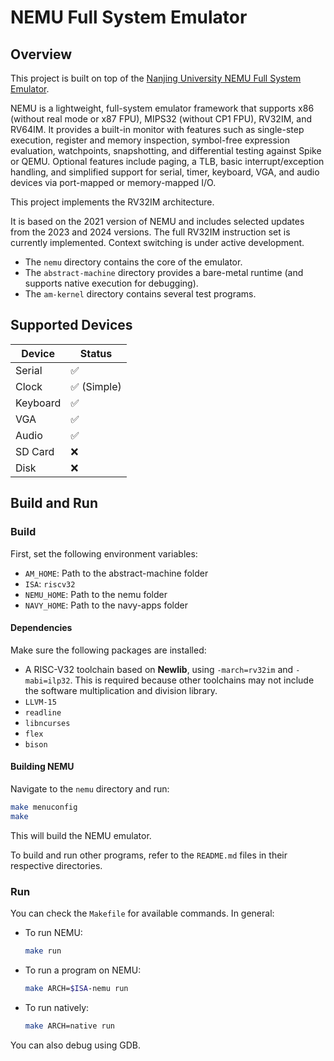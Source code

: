 # NEMU Full System Emulator

## Overview

This project is built on top of the [Nanjing University NEMU Full System Emulator](https://github.com/NJU-ProjectN/nemu).

NEMU is a lightweight, full-system emulator framework that supports x86 (without real mode or x87 FPU), MIPS32 (without CP1 FPU), RV32IM, and RV64IM. It provides a built-in monitor with features such as single-step execution, register and memory inspection, symbol-free expression evaluation, watchpoints, snapshotting, and differential testing against Spike or QEMU. Optional features include paging, a TLB, basic interrupt/exception handling, and simplified support for serial, timer, keyboard, VGA, and audio devices via port-mapped or memory-mapped I/O.

This project implements the RV32IM architecture.

It is based on the 2021 version of NEMU and includes selected updates from the 2023 and 2024 versions. The full RV32IM instruction set is currently implemented. Context switching is under active development.

- The `nemu` directory contains the core of the emulator.
- The `abstract-machine` directory provides a bare-metal runtime (and supports native execution for debugging).
- The `am-kernel` directory contains several test programs.

## Supported Devices

| Device    | Status   |
|-----------|----------|
| Serial    | ✅        |
| Clock     | ✅ (Simple) |
| Keyboard  | ✅        |
| VGA       | ✅        |
| Audio     | ✅        |
| SD Card   | ❌        |
| Disk      | ❌        |

## Build and Run

### Build

First, set the following environment variables:

- `AM_HOME`: Path to the abstract-machine folder  
- `ISA`: `riscv32`  
- `NEMU_HOME`: Path to the nemu folder  
- `NAVY_HOME`: Path to the navy-apps folder  

#### Dependencies

Make sure the following packages are installed:

- A RISC-V32 toolchain based on **Newlib**, using `-march=rv32im` and `-mabi=ilp32`. This is required because other toolchains may not include the software multiplication and division library.
- `LLVM-15`
- `readline`
- `libncurses`
- `flex`
- `bison`

#### Building NEMU

Navigate to the `nemu` directory and run:

```bash
make menuconfig
make
```

This will build the NEMU emulator.

To build and run other programs, refer to the `README.md` files in their respective directories.

### Run

You can check the `Makefile` for available commands. In general:

- To run NEMU:  
  ```bash
  make run
  ```

- To run a program on NEMU:  
  ```bash
  make ARCH=$ISA-nemu run
  ```

- To run natively:  
  ```bash
  make ARCH=native run
  ```

You can also debug using GDB.

